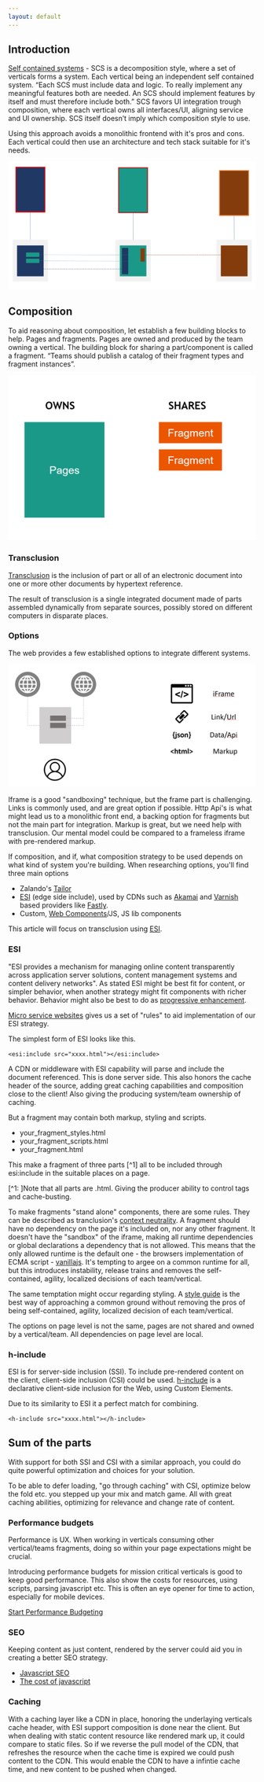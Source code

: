 ```yaml
---
layout: default
---
```


## Introduction

[Self contained systems](https://scs-architecture.org/) - SCS is a decomposition style, where a set of verticals forms a system. Each vertical being an independent self contained system.
“Each SCS must include data and logic. To really implement any meaningful features both are needed. An SCS should implement features by itself and must therefore include both.”
SCS favors UI integration trough composition, where each vertical owns all interfaces/UI, aligning service and UI ownership. 
SCS itself doesn’t imply which composition style to use.

Using this approach avoids a monolithic frontend with it's pros and cons.
Each vertical could then use an architecture and tech stack suitable for it's needs.

![SCS verticals](assets/scs_verticals.png)

## Composition

To aid reasoning about composition, let establish a few building blocks to help. Pages and fragments.
Pages are owned and produced by the team owning a vertical. The building block for sharing a part/component is called a fragment.
“Teams should publish a catalog of their fragment types and fragment instances”.

![Pages & Fragments](assets/pages_fragments.png)

### Transclusion

[Transclusion](https://en.wikipedia.org/wiki/Wikipedia:Transclusion) is the inclusion of part or all of an electronic document into one or more other documents by hypertext reference. 

The result of transclusion is a single integrated document made of parts assembled dynamically from separate sources, possibly stored on different computers in disparate places.

### Options

The web provides a few established options to integrate different systems.

![Internet integration](assets/internet_integration.png)

Iframe is a good "sandboxing" technique, but the frame part is challenging.
Links is commonly used, and are great option if possible. Http Api's is what might lead us to a monolithic front end, a backing option for fragments but not the main part for integration.
Markup is great, but we need help with transclusion.
Our mental model could be compared to a frameless iframe with pre-rendered markup.

If composition, and if, what composition strategy to be used depends on what kind of system you're building.
When researching options, you'll find three main options

- Zalando's [Tailor](https://github.com/zalando/tailor)
- [ESI](https://www.akamai.com/uk/en/support/esi.jsp) (edge side include), used by CDNs such as [Akamai](https://www.akamai.com) and [Varnish](https://varnish-cache.org/) based providers like [Fastly](https://fastly.com).
- Custom, [Web Components](https://www.webcomponents.org/)/JS, JS lib components

This article will focus on transclusion using [ESI](https://www.akamai.com/uk/en/support/esi.jsp). 

### ESI

"ESI provides a mechanism for managing online content transparently across application server solutions, content management systems and content delivery networks".
As stated ESI might be best fit for content, or simpler behavior, when another strategy might fit components with richer behavior.
Behavior might also be best to do as [progressive enhancement](https://en.wikipedia.org/wiki/Progressive_enhancement).

[Micro service websites](http://microservice-websites.netlify.com/) gives us a set of "rules" to aid implementation of our ESI strategy.

The simplest form of ESI looks like this.

```
<esi:include src="xxxx.html"></esi:include>
```

A CDN or middleware with ESI capability will parse and include the document referenced. This is done server side. This also honors the cache header of the source, adding great caching capabilities and composition close to the client!
Also giving the producing system/team ownership of caching.

But a fragment may contain both markup, styling and scripts.

- your_fragment_styles.html
- your_fragment_scripts.html
- your_fragment.html

This make a fragment of three parts [^1] all to be included through esi:include in the suitable places on a page.

[^1: ]Note that all parts are .html. Giving the producer ability to control tags and cache-busting.

To make fragments "stand alone" components, there are some rules. They can be described as tranclusion's [context neutrality](https://en.wikipedia.org/wiki/Transclusion#Context_neutrality).
A fragment should have no dependency on the page it's included on, nor any other fragment.
It doesn't have the "sandbox" of the iframe, making all runtime dependencies or global declarations a dependency that is not allowed. This means that the only allowed runtime is the default one - the browsers implementation of ECMA script - [vanillajs](http://vanilla-js.com/).
It's tempting to argee on a common runtime for all, but this introduces instability, release trains and removes the self-contained, agility, localized decisions of each team/vertical.

The same temptation might occur regarding styling. A [style guide](https://en.wikipedia.org/wiki/Style_guide) is the best way of approaching a common ground without removing the pros of being self-contained, agility, localized decision of each team/vertical.

The options on page level is not the same, pages are not shared and owned by a vertical/team. All dependencies on page level are local.

### h-include

ESI is for server-side inclusion (SSI). To include pre-rendered content on the client, client-side inclusion (CSI) could be used. [h-include](https://github.com/gustafnk/h-include) is a declarative client-side inclusion for the Web, using Custom Elements.

Due to its similarity to ESI it a perfect match for combining.

```
<h-include src="xxxx.html"></h-include>
```

## Sum of the parts

With support for both SSI and CSI with a similar approach, you could do quite powerful optimization and choices for your solution.

To be able to defer loading, "go through caching" with CSI, optimize below the fold etc. you stepped up your mix and match game. All with great caching abilities, optimizing for relevance and change rate of content.

### Performance budgets

Performance is UX. When working in verticals consuming other vertical/teams fragments, doing so within your page expectations might be crucial.

Introducing performance budgets for mission critical verticals is good to keep good performance. This also show the costs for resources, using scripts, parsing javascript etc. This is often an eye opener for time to action, especially for mobile devices.

[Start Performance Budgeting](https://addyosmani.com/blog/performance-budgets/)

### SEO

Keeping content as just content, rendered by the server could aid you in creating a better SEO strategy.

- [Javascript SEO](https://www.elephate.com/blog/ultimate-guide-javascript-seo/)
- [The cost of javascript](https://medium.com/@addyosmani/the-cost-of-javascript-in-2018-7d8950fbb5d4)

### Caching

With a caching layer like a CDN in place, honoring the underlaying verticals cache header, with ESI support composition is done near the client. But when dealing with static content resource like rendered mark up, it could compare to static files. So if we reverse the pull model of the CDN, that refreshes the resource when the cache time is expired we could push content to the CDN. This would enable the CDN to have a infintie cache time, and new content to be pushed when changed.

